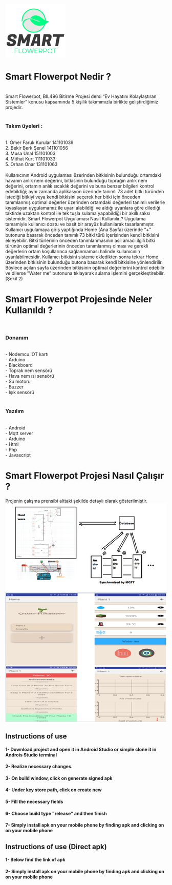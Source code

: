 ﻿
<img src="https://github.com/Smart-flowerpot/Smart-Flowerpot-Arduino/blob/master/Alternatif_Logo.png" />

<h1>Smart Flowerpot Nedir ?</h1>
<br>
Smart Flowerpot, BIL496 Bitirme Projesi dersi “Ev Hayatını Kolaylaştıran Sistemler” konusu kapsamında 5 kişilik takımımızla birlikte geliştirdiğimiz projedir.
<br>
<br>
<h3>Takım üyeleri :</h3>
<br>
1. Ömer Faruk Kurular 141101039
<br>
2. Bekir Berk Şenel 141101056
<br>
3. Musa Ünal 151101003
<br>
4. Mithat Kurt 111101033
<br>
5. Orhan Onar 131101063
<br>
<br>
Kullanıcının Android uygulaması üzerinden bitkisinin bulunduğu ortamdaki havanın anlık nem değerini, bitkisinin bulunduğu toprağın anlık nem değerini, ortamın anlık sıcaklık değerini ve buna benzer bilgileri kontrol edebildiği; aynı zamanda aplikasyon üzerinde tanımlı 73 adet bitki türünden istediği bitkiyi veya kendi bitkisini seçerek her bitki için önceden tanımlanmış optimal değerler üzerinden ortamdaki değerleri tanımlı verilerle kıyaslayan uygulamamız ile uyarı alabildiği ve aldığı uyarılara göre dilediği taktirde uzaktan kontrol ile tek tuşla sulama yapabildiği bir akıllı saksı sistemidir.
Smart Flowerpot Uygulaması Nasıl Kullanılır ?
Uygulama tamamiyle kullanıcı dostu ve basit bir arayüz kullanılarak tasarlanmıştır. Kullanıcı uygulamaya giriş yaptığında Home (Ana Sayfa) üzerinde “+” butonuna basarak önceden tanımlı 73 bitki türü içerisinden kendi bitkisini ekleyebilir. Bitki türlerinin önceden tanımlanmasının asıl amacı ilgili bitki türünün optimal değerlerinin önceden tanımlanmış olması ve gerekli değerlerin ortam koşullarınca sağlanmaması halinde kullanıcının uyarılabilmesidir. Kullanıcı bitkisini sisteme ekledikten sonra tekrar Home üzerinden bitkisinin bulunduğu butona basarak kendi bitkisine yönlendirilir. Böylece açılan sayfa üzerinden bitkisinin optimal değerlerini kontrol edebilir ve dilerse ”Water me” butonuna tıklayarak sulama işlemini gerçekleştirebilir. (Şekil 2)

<h1>Smart Flowerpot Projesinde Neler Kullanıldı ?</h1>
<br>
<h3>Donanım</h3>
<br>
- Nodemcu iOT kartı
<br>
- Arduino
<br>
- Blackboard
<br>
- Toprak nem sensörü
<br>
- Hava nem ısı sensörü
<br>
- Su motoru
<br>
- Buzzer
<br>
- Işık sensörü
<br>
<br>
<h3>Yazılım</h3>
<br>
- Android
<br>
- Mqtt server
<br>
- Arduino
<br>
- Html
<br>
- Php
<br>
- Javascript
<br>
<h1>Smart Flowerpot Projesi Nasıl Çalışır ?</h1>
Projenin çalışma prensibi alttaki şekilde detaylı olarak gösterilmiştir.


<img src="https://github.com/Smart-flowerpot/Smart-Flowerpot-Arduino/blob/master/Schema1.png" />
<img src="https://github.com/Smart-flowerpot/Smart-Flowerpot-Arduino/blob/master/Overall.png" />

<h2> Instructions of use </h2>
<h4> 1- Download project and open it in Android Studio or simple clone it in Androis Studio terminal </h4>
<h4> 2- Realize necessary changes. </h4>
<h4> 3- On build window, click on generate signed apk </h4>
<h4> 4- Under key store path, click on create new </h4>
<h4> 5- Fill the necessary fields </h4>
<h4> 6- Choose build type "release" and then finish </h4>
<h4> 7- Simply install apk on your mobile phone by finding apk and clicking on on your mobile phone </h4>

<h2> Instructions of use (Direct apk)</h2>
<h4> 1- Below find the link of apk </h4>
<h4> 2- Simply install apk on your mobile phone by finding apk and clicking on on your mobile phone </h4>

